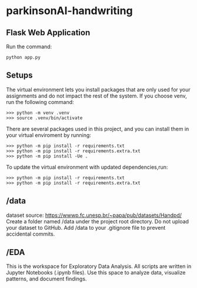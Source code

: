 # parkinsonAI-handwriting

## Flask Web Application
Run the command:
```
python app.py
```

## Setups
The virtual environment lets you install packages that are only used for your assignments and do not impact the rest of the system. If you choose venv, run the following command:

```
>>> python -m venv .venv
>>> source .venv/bin/activate
```

There are several packages used in this project, and you can install them in your virtual enviroment by running:

```
>>> python -m pip install -r requirements.txt
>>> python -m pip install -r requirements.extra.txt
>>> python -m pip install -Ue .
```

To update the virtual environment with updated dependencies,run:
```
>>> python -m pip install -r requirements.txt
>>> python -m pip install -r requirements.extra.txt
```

## /data
dataset source: https://wwwp.fc.unesp.br/~papa/pub/datasets/Handpd/
Create a folder named /data under the project root directory. Do not upload your dataset to GitHub. 
Add /data to your .gitignore file to prevent accidental commits.

## /EDA 

This is the workspace for Exploratory Data Analysis. All scripts are written in Jupyter Notebooks (.ipynb files).
Use this space to analyze data, visualize patterns, and document findings.